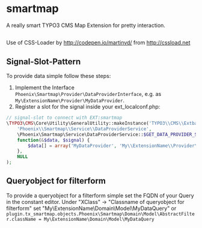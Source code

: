 smartmap
========
A really smart TYPO3 CMS Map Extension for pretty interaction.

##
Use of CSS-Loader by http://codepen.io/martinvd/ from http://cssload.net

Signal-Slot-Pattern
-------------------
To provide data simple follow these steps:

1. Implement the Interface `Phoenix\Smartmap\Provider\DataProviderInterface`, e.g. as `My\ExtensionName\Provider\MyDataProvider`.
2. Register a slot for the signal inside your ext_localconf.php:
```php
// signal-slot to connect with EXT:smartmap
\TYPO3\CMS\Core\Utility\GeneralUtility::makeInstance('TYPO3\\CMS\\Extbase\\SignalSlot\\Dispatcher')->connect(
    'Phoenix\\Smartmap\\Service\\DataProviderService',
    \Phoenix\Smartmap\Service\DataProviderService::$GET_DATA_PROVIDER_SIGNAL,
    function(&$data, $signal) {
        $data[] = array('MyDataProvider', 'My\\ExtensionName\\Provider\\MyDataProvider');
    },
    NULL
);
```

Queryobject for filterform
--------------------------
To provide a queryobject for a filterform simple set the FQDN of your Query in the constant editor.
Under "XClass" -> "Classname of queryobject for filterform" set "My\ExtensionName\Domain\Model\MyDataQuery" or
`plugin.tx_smartmap.objects.Phoenix\Smartmap\Domain\Model\AbstractFilter.className = My\ExtensionName\Domain\Model\MyDataQuery`
